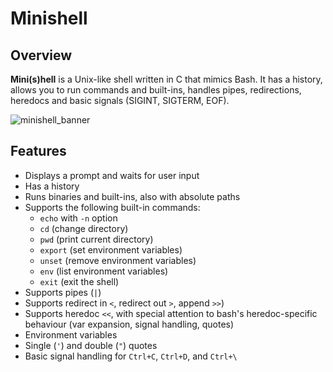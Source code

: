 # Minishell

## Overview

**Mini(s)hell** is a Unix-like shell written in C that mimics Bash. It has a history, allows you to run commands and built-ins, handles pipes, redirections, heredocs and basic signals (SIGINT, SIGTERM, EOF).

![minishell_banner](https://github.com/user-attachments/assets/fb4c5361-65d3-43af-8634-f9dae24e1636)


## Features

- Displays a prompt and waits for user input
- Has a history
- Runs binaries and built-ins, also with absolute paths
- Supports the following built-in commands:
  - `echo` with `-n` option
  - `cd` (change directory)
  - `pwd` (print current directory)
  - `export` (set environment variables)
  - `unset` (remove environment variables)
  - `env` (list environment variables)
  - `exit` (exit the shell)
- Supports pipes (`|`)
- Supports redirect in `<`, redirect out `>`, append `>>`)
- Supports heredoc `<<`, with special attention to bash's heredoc-specific behaviour (var expansion, signal handling, quotes)
- Environment variables
- Single (`'`) and double (`"`) quotes
- Basic signal handling for `Ctrl+C`, `Ctrl+D`, and `Ctrl+\`

